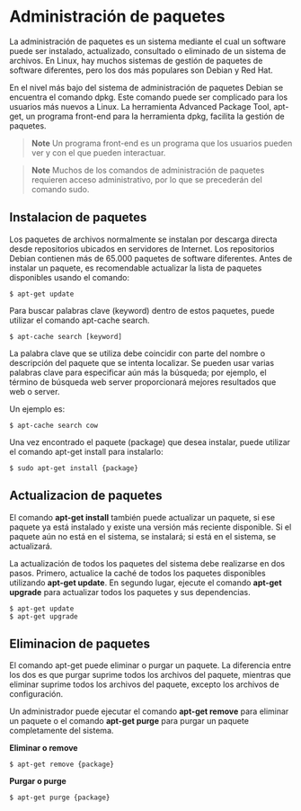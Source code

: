 # Administración de paquetes

La administración de paquetes es un sistema mediante el cual un software puede ser instalado, actualizado, consultado o eliminado de un sistema de archivos. En Linux, hay muchos sistemas de gestión de paquetes de software diferentes, pero los dos más populares son Debian y Red Hat. 

En el nivel más bajo del sistema de administración de paquetes Debian se encuentra el comando dpkg. Este comando puede ser complicado para los usuarios más nuevos a Linux. La herramienta Advanced Package Tool, apt-get, un programa front-end para la herramienta dpkg, facilita la gestión de paquetes.


> **Note**
> Un programa front-end es un programa que los usuarios pueden ver y con el que pueden interactuar.

> **Note**
> Muchos de los comandos de administración de paquetes requieren acceso administrativo, por lo que se precederán del comando sudo. 


## Instalacion de paquetes

Los paquetes de archivos normalmente se instalan por descarga directa desde repositorios ubicados en servidores de Internet. Los repositorios Debian contienen más de 65.000 paquetes de software diferentes. Antes de instalar un paquete, es recomendable actualizar la lista de paquetes disponibles usando el comando: 

```shell
$ apt-get update
```

Para buscar palabras clave (keyword) dentro de estos paquetes, puede utilizar el comando apt-cache search.

```shell
$ apt-cache search [keyword]
```

La palabra clave que se utiliza debe coincidir con parte del nombre o descripción del paquete que se intenta localizar. Se pueden usar varias palabras clave para especificar aún más la búsqueda; por ejemplo, el término de búsqueda web server proporcionará mejores resultados que web o server.

Un ejemplo es:

```shell
$ apt-cache search cow
```

Una vez encontrado el paquete (package) que desea instalar, puede utilizar el comando apt-get install para instalarlo:

```shell
$ sudo apt-get install {package}
```




## Actualizacion de paquetes

El comando **apt-get install** también puede actualizar un paquete, si ese paquete ya está instalado y existe una versión más reciente disponible. Si el paquete aún no está en el sistema, se instalará; si está en el sistema, se actualizará.

La actualización de todos los paquetes del sistema debe realizarse en dos pasos. Primero, actualice la caché de todos los paquetes disponibles utilizando **apt-get update**. En segundo lugar, ejecute el comando **apt-get upgrade** para actualizar todos los paquetes y sus dependencias.

```shell
$ apt-get update
$ apt-get upgrade
```

## Eliminacion de paquetes

El comando apt-get puede eliminar o purgar un paquete. La diferencia entre los dos es que purgar suprime todos los archivos del paquete, mientras que eliminar suprime todos los archivos del paquete, excepto los archivos de configuración.

Un administrador puede ejecutar el comando **apt-get remove** para eliminar un paquete o el comando **apt-get purge** para purgar un paquete completamente del sistema.

**Eliminar o remove**

```shell
$ apt-get remove {package}
```


**Purgar o purge**

```shell
$ apt-get purge {package}
```



